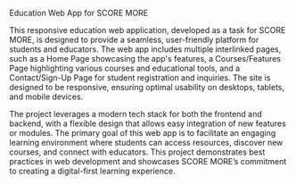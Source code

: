 Education Web App for SCORE MORE

This responsive education web application, developed as a task for SCORE MORE, is designed to provide a seamless, user-friendly platform for students and educators.
The web app includes multiple interlinked pages, such as a Home Page showcasing the app's features, a Courses/Features Page highlighting various courses and educational tools,
and a Contact/Sign-Up Page for student registration and inquiries. The site is designed to be responsive, ensuring optimal usability on desktops, tablets, and mobile devices.

The project leverages a modern tech stack for both the frontend and backend, with a flexible design that allows easy integration of new features or modules.
The primary goal of this web app is to facilitate an engaging learning environment where students can access resources, discover new courses,
and connect with educators. This project demonstrates best practices in web development and showcases SCORE MORE’s commitment to creating a digital-first learning experience.
